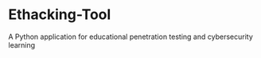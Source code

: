 # Ethacking-Tool
A Python application for educational penetration testing and cybersecurity learning
